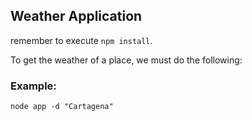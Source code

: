## Weather Application

remember to execute `npm install`.

To get the weather of a place, we must do the following:

### Example:

```
node app -d "Cartagena"
```
